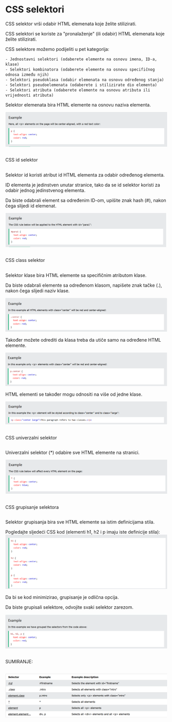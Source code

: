 
# CSS selektori

CSS selektor vrši odabir HTML elemenata koje želite stilizirati.

CSS selektori se koriste za "pronalaženje" (ili odabir) HTML elemenata koje želite stilizirati.

CSS selektore možemo podijeliti u pet kategorija:

    - Jednostavni selektori (odaberete elemente na osnovu imena, ID-a, klase)
    - Selektori kombinatora (odaberete elemente na osnovu specifičnog odnosa između njih)
    - Selektori pseudoklasa (odabir elemenata na osnovu određenog stanja)
    - Selektori pseudoelemenata (odaberete i stilizirate dio elementa)
    - Selektori atributa (odaberete elemente na osnovu atributa ili vrijednosti atributa)

Selektor elemenata bira HTML elemente na osnovu naziva elementa.

![App Screenshot](https://github.com/BHFFMMST/Web-development/blob/main/docs/assets/images/styling/Screenshot_13.png?raw=true)
##
CSS id selektor
##

Selektor id koristi atribut id HTML elementa za odabir određenog elementa.

ID elementa je jedinstven unutar stranice, tako da se id selektor koristi za odabir jednog jedinstvenog elementa.

Da biste odabrali element sa određenim ID-om, upišite znak hash (#), nakon čega slijedi id elemenat.

![App Screenshot](https://github.com/BHFFMMST/Web-development/blob/main/docs/assets/images/styling/Screenshot_14.png?raw=true)

##
CSS class selektor
##

Selektor klase bira HTML elemente sa specifičnim atributom klase.

Da biste odabrali elemente sa određenom klasom, napišete znak tačke (.), nakon čega slijedi naziv klase.

![App Screenshot](https://github.com/BHFFMMST/Web-development/blob/main/docs/assets/images/styling/Screenshot_15.png?raw=true)

Također možete odrediti da klasa treba da utiče samo na određene HTML elemente.

![App Screenshot](https://github.com/BHFFMMST/Web-development/blob/main/docs/assets/images/styling/Screenshot_16.png?raw=true)

HTML elementi se također mogu odnositi na više od jedne klase.

![App Screenshot](https://github.com/BHFFMMST/Web-development/blob/main/docs/assets/images/styling/Screenshot_17.png?raw=true)
##

CSS univerzalni selektor

##
Univerzalni selektor (*) odabire sve HTML elemente na stranici.

![App Screenshot](https://github.com/BHFFMMST/Web-development/blob/main/docs/assets/images/styling/Screenshot_18.png?raw=true)
##
CSS grupisanje selektora
##
Selektor grupisanja bira sve HTML elemente sa istim definicijama stila.

Pogledajte sljedeći CSS kod (elementi h1, h2 i p imaju iste definicije stila):
![App Screenshot](https://github.com/BHFFMMST/Web-development/blob/main/docs/assets/images/styling/Screenshot_19.png?raw=true)

Da bi se kod minimizirao, grupisanje je odlična opcija.

Da biste grupisali selektore, odvojite svaki selektor zarezom.

![App Screenshot](https://github.com/BHFFMMST/Web-development/blob/main/docs/assets/images/styling/Screenshot_20.png?raw=true)
##
SUMIRANJE:
##
![App Screenshot](https://github.com/BHFFMMST/Web-development/blob/main/docs/assets/images/styling/Screenshot_21.png?raw=true)